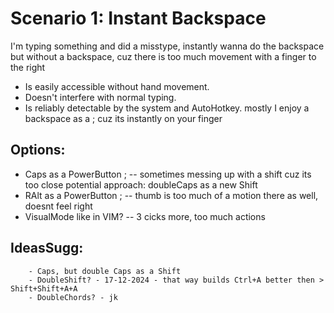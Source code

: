 # Scenario 1: Instant Backspace

I'm typing something and did a misstype,
instantly wanna do the backspace but without a backspace,
cuz there is too much movement with a finger to the right

- Is easily accessible without hand movement.
- Doesn't interfere with normal typing.
- Is reliably detectable by the system and AutoHotkey.
mostly I enjoy a backspace as a ; cuz its instantly on your finger



## Options:

- Caps as a PowerButton ; -- sometimes messing up with a shift cuz its too close 
        potential approach: doubleCaps as a new Shift
- RAlt as a PowerButton ; -- thumb is too much of a motion there as well, doesnt feel right
- VisualMode like in VIM? -- 3 cicks more, too much actions



## IdeasSugg:
        - Caps, but double Caps as a Shift
        - DoubleShift? - 17-12-2024 - that way builds Ctrl+A better then > Shift+Shift+A+A
        - DoubleChords? - jk
        





